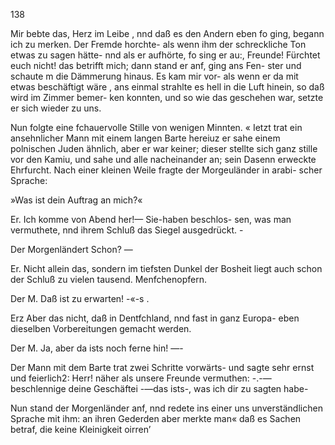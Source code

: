 138

Mir bebte das, Herz im Leibe , nnd daß es den Andern
eben fo ging, begann ich zu merken. Der Fremde horchte-
als wenn ihm der schreckliche Ton etwas zu sagen hätte-
nnd als er aufhörte, fo sing er au:, Freunde! Fürchtet euch
nicht! das betrifft mich; dann stand er anf, ging ans Fen-
ster und schaute m die Dämmerung hinaus. Es kam mir vor-
als wenn er da mit etwas beschäftigt wäre , ans einmal strahlte
es hell in die Luft hinein, so daß wird im Zimmer bemer-
ken konnten, und so wie das geschehen war, setzte er sich
wieder zu uns.

Nun folgte eine fchauervolle Stille von wenigen Minnten.
« Ietzt trat ein ansehnlicher Mann mit einem langen Barte
hereiuz er sahe einem polnischen Juden ähnlich, aber er war
keiner; dieser stellte sich ganz stille vor den Kamiu, und sahe
und alle nacheinander an; sein Dasenn erweckte Ehrfurcht.
Nach einer kleinen Weile fragte der Morgeuländer in arabi-
scher Sprache:

»Was ist dein Auftrag an mich?«

Er. Ich komme von Abend her!— Sie-haben beschlos-
sen, was man vermuthete, nnd ihrem Schluß das Siegel
ausgedrückt. -

Der Morgenländert Schon? —

Er. Nicht allein das, sondern im tiefsten Dunkel der
Bosheit liegt auch schon der Schluß zu vielen tausend.
Menfchenopfern.

Der M. Daß ist zu erwarten! -«-s .

Erz Aber das nicht, daß in Dentfchland, nnd fast in
ganz Europa- eben dieselben Vorbereitungen gemacht werden.

Der M. Ja, aber da ists noch ferne hin! —-

Der Mann mit dem Barte trat zwei Schritte vorwärts-
und sagte sehr ernst und feierlich2: Herr! näher als unsere
Freunde vermuthen: -.-— beschlennige deine Geschäftei -—das
ists-, was ich dir zu sagten habe-

Nun stand der Morgenländer anf, nnd redete ins einer uns
unverständlichen Sprache mit ihm: an ihren Gederden aber
merkte man« daß es Sachen betraf, die keine Kleinigkeit
oirren’

